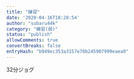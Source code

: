 ```yaml
---
title: "練習"
date: '2020-04-16T18:28:54'
author: "subaru44k"
category: "練習(弱)"
status: "publish"
allowComments: true
convertBreaks: false
entryHash: "b949ec353a3157e70b245907999eaea9"
---
```

32分ジョグ

